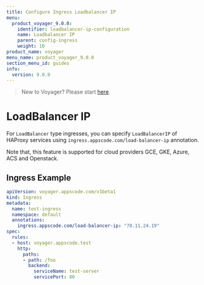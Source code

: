 ```yaml
---
title: Configure Ingress Loadbalancer IP
menu:
  product_voyager_9.0.0:
    identifier: loadbalancer-ip-configuration
    name: Loadbalancer IP
    parent: config-ingress
    weight: 10
product_name: voyager
menu_name: product_voyager_9.0.0
section_menu_id: guides
info:
  version: 9.0.0
---
```


> New to Voyager? Please start [here](/products/voyager/9.0.0/concepts/overview).

# LoadBalancer IP

For `LoadBalancer` type ingresses, you can specify `LoadBalancerIP` of HAProxy services using `ingress.appscode.com/load-balancer-ip` annotation.

Note that, this feature is supported for cloud providers GCE, GKE, Azure, ACS and Openstack.

## Ingress Example

```yaml
apiVersion: voyager.appscode.com/v1beta1
kind: Ingress
metadata:
  name: test-ingress
  namespace: default
  annotations:
    ingress.appscode.com/load-balancer-ip: "78.11.24.19"
spec:
  rules:
  - host: voyager.appscode.test
    http:
      paths:
      - path: /foo
        backend:
          serviceName: test-server
          servicePort: 80
```